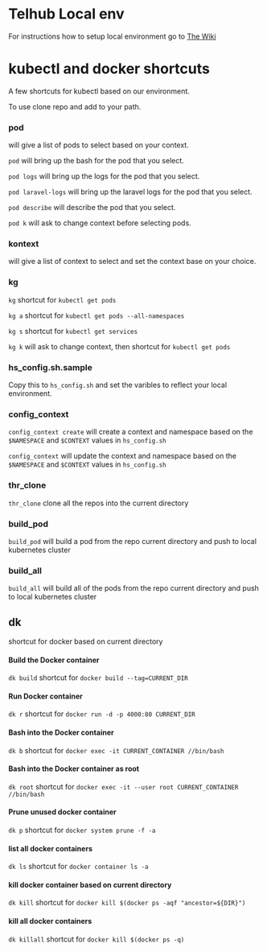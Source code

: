 # Telhub Local env
For instructions how to setup local environment go to [The Wiki](https://github.com/ChisholmZ/kubectl_shortcuts/wiki/Telhub-Local-Dev)

# kubectl and docker shortcuts

A few shortcuts for kubectl based on our environment.

To use clone repo and add to your path.

### pod
will give a list of pods to select based on your context.

`pod` will bring up the bash for the pod that you select.

`pod logs` will bring up the logs for the pod that you select.

`pod laravel-logs` will bring up the laravel logs for the pod that you select.

`pod describe` will describe the pod that you select.

`pod k` will ask to change context before selecting pods.

### kontext
will give a list of context to select and set the context base on your choice.


### kg

`kg` shortcut for `kubectl get pods`

`kg a` shortcut for `kubectl get pods --all-namespaces`

`kg s` shortcut for `kubectl get services`

`kg k` will ask to change context, then shortcut for `kubectl get pods`

### hs_config.sh.sample

Copy this to `hs_config.sh` and set the varibles to reflect your local environment.

### config_context

`config_context create` will create a context and namespace based on the `$NAMESPACE` and `$CONTEXT` values in `hs_config.sh`

`config_context` will update the context and namespace based on the `$NAMESPACE` and `$CONTEXT` values in `hs_config.sh`

### thr_clone

`thr_clone` clone all the repos into the current directory

### build_pod

`build_pod` will build a pod from the repo current directory and push to local kubernetes cluster

### build_all

`build_all` will build all of the pods from the repo current directory and push to local kubernetes cluster

## dk
shortcut for docker based on current directory

#### Build the Docker container
`dk build` shortcut for `docker build --tag=CURRENT_DIR`

#### Run Docker container
`dk r` shortcut for `docker run -d -p 4000:80 CURRENT_DIR`

#### Bash into the Docker container
`dk b` shortcut for `docker exec -it CURRENT_CONTAINER //bin/bash`

#### Bash into the Docker container as root
`dk root` shortcut for `docker exec -it --user root CURRENT_CONTAINER //bin/bash`

#### Prune unused docker container
`dk p` shortcut for `docker system prune -f -a`

#### list all docker containers
`dk ls` shortcut for `docker container ls -a`

#### kill docker container based on current directory
`dk kill` shortcut for `docker kill $(docker ps -aqf "ancestor=${DIR}")`

#### kill all docker containers
`dk killall` shortcut for `docker kill $(docker ps -q)`
